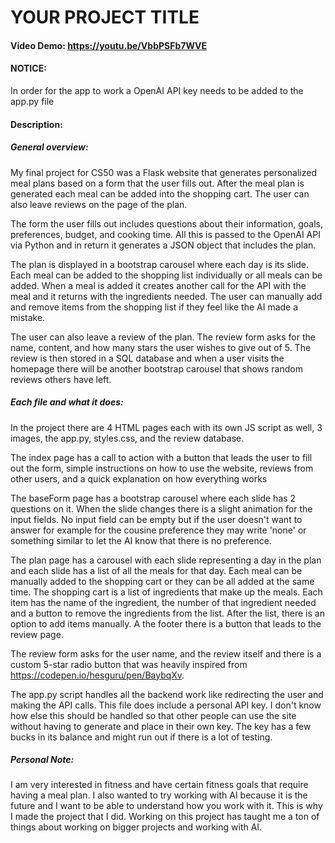 # YOUR PROJECT TITLE
#### Video Demo:  <https://youtu.be/VbbPSFb7WVE>
#### NOTICE:
In order for the app to work a OpenAI API key needs to be added to the app.py file
#### Description:
##### General overview:
My final project for CS50 was a Flask website that generates personalized meal plans based on a form that the user fills out. After the meal plan is generated each meal can be added into the shopping cart. The user can also leave reviews on the page of the plan.

The form the user fills out includes questions about their information, goals, preferences, budget, and cooking time. All this is passed to the OpenAI API via Python and in return it generates a JSON object that includes the plan.

The plan is displayed in a bootstrap carousel where each day is its slide. Each meal can be added to the shopping list individually or all meals can be added. When a meal is added it creates another call for the API with the meal and it returns with the ingredients needed. The user can manually add and remove items from the shopping list if they feel like the AI made a mistake.

The user can also leave a review of the plan. The review form asks for the name, content, and how many stars the user wishes to give out of 5. The review is then stored in a SQL database and when a user visits the homepage there will be another bootstrap carousel that shows random reviews others have left.

##### Each file and what it does:
In the project there are 4 HTML pages each with its own JS script as well, 3 images, the app.py, styles.css, and the review database.

The index page has a call to action with a button that leads the user to fill out the form, simple instructions on how to use the website, reviews from other users, and a quick explanation on how everything works

The baseForm page has a bootstrap carousel where each slide has 2 questions on it. When the slide changes there is a slight animation for the input fields. No input field can be empty but if the user doesn't want to answer for example for the cousine preference they may write 'none' or something similar to let the AI know that there is no preference.

The plan page has a carousel with each slide representing a day in the plan and each slide has a list of all the meals for that day. Each meal can be manually added to the shopping cart or they can be all added at the same time. The shopping cart is a list of ingredients that make up the meals. Each item has the name of the ingredient, the number of that ingredient needed and a button to remove the ingredients from the list. After the list, there is an option to add items manually. A the footer there is a button that leads to the review page.

The review form asks for the user name, and the review itself and there is a custom 5-star radio button that was heavily inspired from <https://codepen.io/hesguru/pen/BaybqXv>.

The app.py script handles all the backend work like redirecting the user and making the API calls. This file does include a personal API key. I don't know how else this should be handled so that other people can use the site without having to generate and place in their own key. The key has a few bucks in its balance and might run out if there is a lot of testing.

##### Personal Note:

I am very interested in fitness and have certain fitness goals that require having a meal plan. I also wanted to try working with AI because it is the future and I want to be able to understand how you work with it. This is why I made the project that I did. Working on this project has taught me a ton of things about working on bigger projects and working with AI.
